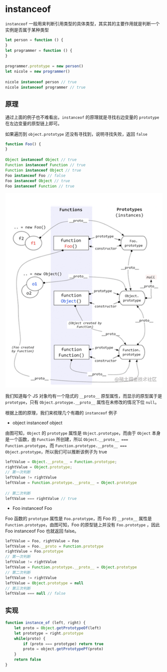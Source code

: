# instanceof

`instanceof` 一般用来判断引用类型的具体类型，其实其的主要作用就是判断一个实例是否属于某种类型

```javascript
let person = function () {
}
let programmer = function () {
}

programmer.prototype = new person()
let nicole = new programmer()

nicole instanceof person // true
nicole instanceof programmer // true
```

## 原理
通过上面的例子也不难看出，`instanceof` 的原理就是寻找右边变量的 `prototype` 在左边变量的原型链上即可。

如果遍历到 `object.prototype` 还没有寻找到，说明寻找失败，返回 `false`

```javascript
function Foo() {
}

Object instanceof Object // true
Function instanceof Function // true
Function instanceof Object // true
Foo instanceof Foo // false
Foo instanceof Object // true
Foo instanceof Function // true
```

![prototype](./instanceof/prototype.png)

我们知道每个 JS 对象均有一个隐式的 `__proto__` 原型属性，而显示的原型属于是 `prototype`，只有 `Object.protoype.__proto__` 属性在未修改的情况下位 `null`。

根据上图的原理，我们来梳理几个有趣的 `instanceof` 例子

- object instanceof object

由图可知，`Object` 的 `prototype` 属性是 `Object.prototype`，而由于 `Object` 本身是一个函数，由 `Function` 所创建，所以 `Object.__proto__ === Function.prototype`，而 `Function.prototype.__proto__ === Object.prototype`，所以我们可以推断该例子为 true

```javascript
leftValue = Object.__proto__ = Function.prototype;
rightValue = Object.prototype;
// 第一次判断
leftValue != rightValue
leftValue = Function.prototype.__proto__ = Object.prototype

// 第二次判断
leftValue === rightValue // true
```

- Foo instanceof Foo

Foo 函数的 `prototype` 属性是 `Foo.prototype`，而 Foo 的 `__proto__` 属性是 `Function.prototype`，由图可知，Foo 的原型链上并没有 `Foo.prototype` ，因此 Foo instanceof Foo 也就返回 false。

```javascript
leftValue = Foo, rightValue = Foo
leftValue = Foo.__proto = Function.prototype
rightValue = Foo.prototype
// 第一次判断
leftValue != rightValue
leftValue = Function.prototype.__proto__ = Object.prototype
// 第二次判断
leftValue != rightValue
leftValue = Object.prototype = null
// 第三次判断
leftValue === null // false
```

## 实现
```javascript
function instance_of (left, right) {
    let proto = Object.getPrototypeOf(left)
    let prototype = right.prototype
    while(proto) {
        if (proto === prototype) return true
        proto = object.getPrototypePf(proto)
    }
    return false
}
```